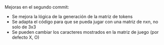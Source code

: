 Mejoras en el segundo commit:
- Se mejora la lógica de la generación de la matriz de tokens
- Se adapta el código para que se pueda jugar con una matriz de nxn, no solo de 3x3
- Se pueden cambiar los caracteres mostrados en la matriz de juego (por defecto X, O)
